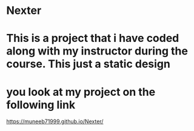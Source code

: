 # Nexter
# This is a project that i have coded along with my instructor during the course. This just a static design

# you look at my project on the following link
https://muneeb71999.github.io/Nexter/
